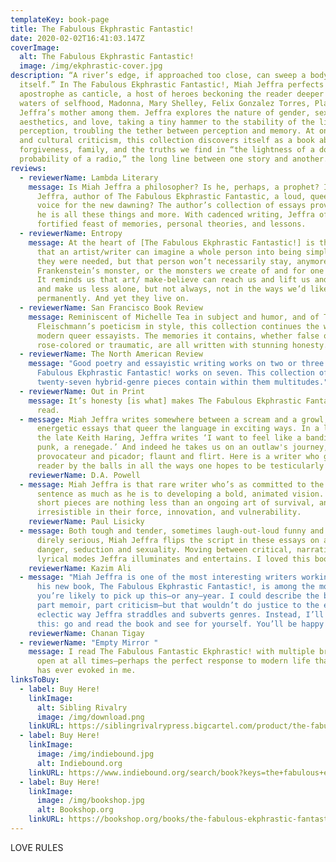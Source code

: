 ```yaml
---
templateKey: book-page
title: The Fabulous Ekphrastic Fantastic!
date: 2020-02-02T16:41:03.147Z
coverImage:
  alt: The Fabulous Ekphrastic Fantastic!
  image: /img/ekphrastic-cover.jpg
description: “A river’s edge, if approached too close, can sweep a body beyond
  itself.” In The Fabulous Ekphrastic Fantastic!, Miah Jeffra perfects
  apostrophe as canticle, a host of heroes beckoning the reader deeper into the
  waters of selfhood, Madonna, Mary Shelley, Felix Gonzalez Torres, Plato, and
  Jeffra’s mother among them. Jeffra explores the nature of gender, sexuality,
  aesthetics, and love, taking a tiny hammer to the stability of the limits of
  perception, troubling the tether between perception and memory. At once memoir
  and cultural criticism, this collection discovers itself as a book about
  forgiveness, family, and the truths we find in “the lightness of a door,” “the
  probability of a radio,” the long line between one story and another.
reviews:
  - reviewerName: Lambda Literary
    message: Is Miah Jeffra a philosopher? Is he, perhaps, a prophet? Is Miah
      Jeffra, author of The Fabulous Ekphrastic Fantastic, a loud, queer pop lit
      voice for the new dawning? The author’s collection of essays proves that
      he is all these things and more. With cadenced writing, Jeffra offers a
      fortified feast of memories, personal theories, and lessons.
  - reviewerName: Entropy
    message: At the heart of [The Fabulous Ekphrastic Fantastic!] is the knowledge
      that an artist/writer can imagine a whole person into being simply because
      they were needed, but that person won’t necessarily stay, anymore than
      Frankenstein’s monster, or the monsters we create of and for one another.
      It reminds us that art/ make-believe can reach us and lift us and save us
      and make us less alone, but not always, not in the ways we’d like, and not
      permanently. And yet they live on.
  - reviewerName: San Francisco Book Review
    message: Reminiscent of Michelle Tea in subject and humor, and of T.
      Fleischmann’s poeticism in style, this collection continues the work of
      modern queer essayists. The memories it contains, whether false or true,
      rose-colored or traumatic, are all written with stunning honesty.
  - reviewerName: The North American Review
    message: "Good poetry and essayistic writing works on two or three levels: The
      Fabulous Ekphrastic Fantastic! works on seven. This collection of
      twenty-seven hybrid-genre pieces contain within them multitudes."
  - reviewerName: Out in Print
    message: It’s honesty [is what] makes The Fabulous Ekphrastic Fantastic! a great
      read.
  - message: Miah Jeffra writes somewhere between a scream and a growl, in short
      energetic essays that queer the language in exciting ways. In a letter to
      the late Keith Haring, Jeffra writes ‘I want to feel like a bandit, a
      punk, a renegade.’ And indeed he takes us on an outlaw's journey,
      provocateur and picador; flaunt and flirt. Here is a writer who grabs the
      reader by the balls in all the ways one hopes to be testicularly taken.
    reviewerName: D.A. Powell
  - message: Miah Jeffra is that rare writer who’s as committed to the individual
      sentence as much as he is to developing a bold, animated vision. These
      short pieces are nothing less than an ongoing art of survival, and they’re
      irresistible in their force, innovation, and vulnerability.
    reviewerName: Paul Lisicky
  - message: Both tough and tender, sometimes laugh-out-loud funny and other times
      direly serious, Miah Jeffra flips the script in these essays on art,
      danger, seduction and sexuality. Moving between critical, narrative,
      lyrical modes Jeffra illuminates and entertains. I loved this book.
    reviewerName: Kazim Ali
  - message: "Miah Jeffra is one of the most interesting writers working today and
      his new book, The Fabulous Ekphrastic Fantastic!, is among the most unique
      you’re likely to pick up this—or any—year. I could describe the book as
      part memoir, part criticism—but that wouldn’t do justice to the electric,
      eclectic way Jeffra straddles and subverts genres. Instead, I’ll suggest
      this: go and read the book and see for yourself. You’ll be happy you did."
    reviewerName: Chanan Tigay
  - reviewerName: "Empty Mirror "
    message: I read The Fabulous Fantastic Ekphrastic! with multiple browser tabs
      open at all times—perhaps the perfect response to modern life that a book
      has ever evoked in me.
linksToBuy:
  - label: Buy Here!
    linkImage:
      alt: Sibling Rivalry
      image: /img/download.png
    linkURL: https://siblingrivalrypress.bigcartel.com/product/the-fabulous-ekphrastic-fantastic
  - label: Buy Here!
    linkImage:
      image: /img/indiebound.jpg
      alt: Indiebound.org
    linkURL: https://www.indiebound.org/search/book?keys=the+fabulous+ekphrastic+fantastic
  - label: Buy Here!
    linkImage:
      image: /img/bookshop.jpg
      alt: Bookshop.org
    linkURL: https://bookshop.org/books/the-fabulous-ekphrastic-fantastic-essays/9781943977734
---
```

LOVE RULES